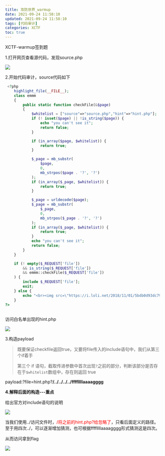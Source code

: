 ```yaml
---
title: 攻防世界_warmup
date: 2021-09-24 11:58:10
updated: 2021-09-24 11:58:10
tags: [代码审计]
categories: XCTF
toc: true
---
```

XCTF-warmup签到题

<!-- more -->
 1.打开网页查看源代码，发现source.php

![](https://img-blog.csdnimg.cn/20210822194648656.png?x-oss-process=image/watermark,type_ZmFuZ3poZW5naGVpdGk,shadow_10,text_aHR0cHM6Ly9ibG9nLmNzZG4ubmV0L3FxXzMxNzEwMzMx,size_16,color_FFFFFF,t_70)![点击并拖拽以移动](data:image/gif;base64,R0lGODlhAQABAPABAP///wAAACH5BAEKAAAALAAAAAABAAEAAAICRAEAOw==)

 2.开始代码审计，source代码如下

```php
 <?php
    highlight_file(__FILE__);
    class emmm
    {
        public static function checkFile(&$page)
        {
            $whitelist = ["source"=>"source.php","hint"=>"hint.php"];
            if (! isset($page) || !is_string($page)) {
                echo "you can't see it";
                return false;
            }

            if (in_array($page, $whitelist)) {
                return true;
            }

            $_page = mb_substr(
                $page,
                0,
                mb_strpos($page . '?', '?')
            );
            if (in_array($_page, $whitelist)) {
                return true;
            }

            $_page = urldecode($page);
            $_page = mb_substr(
                $_page,
                0,
                mb_strpos($_page . '?', '?')
            );
            if (in_array($_page, $whitelist)) {
                return true;
            }
            echo "you can't see it";
            return false;
        }
    }

    if (! empty($_REQUEST['file'])
        && is_string($_REQUEST['file'])
        && emmm::checkFile($_REQUEST['file'])
    ) {
        include $_REQUEST['file'];
        exit;
    } else {
        echo "<br><img src=\"https://i.loli.net/2018/11/01/5bdb0d93dc794.jpg\" />";
    }  
?>
```

![点击并拖拽以移动](data:image/gif;base64,R0lGODlhAQABAPABAP///wAAACH5BAEKAAAALAAAAAABAAEAAAICRAEAOw==)

访问白名单出现的hint.php

 ![](https://img-blog.csdnimg.cn/20210822194859656.png)![点击并拖拽以移动](data:image/gif;base64,R0lGODlhAQABAPABAP///wAAACH5BAEKAAAALAAAAAABAAEAAAICRAEAOw==)

3.构造payload 

> 既要保证checkfile返回true，又要将file传入的include语句中，我们从第三个if着手
>
> 第三个 if 语句，截取传进参数中首次出现`?`之前的部分，判断该部分是否存在于`$whitelist`数组中，存在则返回 true

payload:?file=hint.php?**/../../../../ffffllllaaaagggg**

**4.解释后面的构造---重点**

给出官方对include语句的说明

![](https://img-blog.csdnimg.cn/20210822195315928.png?x-oss-process=image/watermark,type_ZmFuZ3poZW5naGVpdGk,shadow_10,text_aHR0cHM6Ly9ibG9nLmNzZG4ubmV0L3FxXzMxNzEwMzMx,size_16,color_FFFFFF,t_70)![点击并拖拽以移动](data:image/gif;base64,R0lGODlhAQABAPABAP///wAAACH5BAEKAAAALAAAAAABAAEAAAICRAEAOw==)

 当我们使用../访问文件时，<font color='red'>/将之前的hint.php?给忽略了</font>，只看后面定义的路径。至于用四次../，可以逐渐增加猜测，也可根据ffffllllaaaagggg形式猜测这是四次。

从而访问拿到flag

![](https://img-blog.csdnimg.cn/20210822195439368.png?x-oss-process=image/watermark,type_ZmFuZ3poZW5naGVpdGk,shadow_10,text_aHR0cHM6Ly9ibG9nLmNzZG4ubmV0L3FxXzMxNzEwMzMx,size_16,color_FFFFFF,t_70)![点击并拖拽以移动](data:image/gif;base64,R0lGODlhAQABAPABAP///wAAACH5BAEKAAAALAAAAAABAAEAAAICRAEAOw==)
